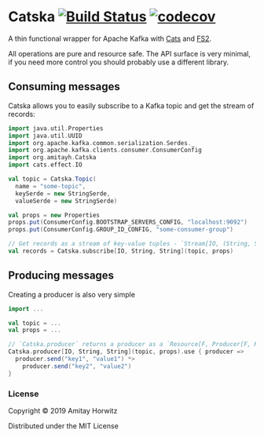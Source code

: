 # Catska [![Build Status](https://travis-ci.org/amitayh/catska.svg?branch=master)](https://travis-ci.org/amitayh/catska) [![codecov](https://codecov.io/gh/amitayh/catska/branch/master/graph/badge.svg)](https://codecov.io/gh/amitayh/revent)

A thin functional wrapper for Apache Kafka with [Cats](https://typelevel.org/cats/) and [FS2](https://fs2.io/).

All operations are pure and resource safe. The API surface is very minimal,
if you need more control you should probably use a different library.

## Consuming messages

Catska allows you to easily subscribe to a Kafka topic and get the stream of records:

```scala
import java.util.Properties
import java.util.UUID
import org.apache.kafka.common.serialization.Serdes._
import org.apache.kafka.clients.consumer.ConsumerConfig
import org.amitayh.Catska
import cats.effect.IO

val topic = Catska.Topic(
  name = "some-topic",
  keySerde = new StringSerde,
  valueSerde = new StringSerde)

val props = new Properties
props.put(ConsumerConfig.BOOTSTRAP_SERVERS_CONFIG, "localhost:9092")
props.put(ConsumerConfig.GROUP_ID_CONFIG, "some-consumer-group")

// Get records as a stream of key-value tuples - `Stream[IO, (String, String)]`
val records = Catska.subscribe[IO, String, String](topic, props)
```

## Producing messages

Creating a producer is also very simple

```scala
import ...

val topic = ...
val props = ...

// `Catska.producer` returns a producer as a `Resource[F, Producer[F, K, V]]`
Catska.producer[IO, String, String](topic, props).use { producer =>
  producer.send("key1", "value1") *>
    producer.send("key2", "value2")
}
```

### License

Copyright © 2019 Amitay Horwitz

Distributed under the MIT License
